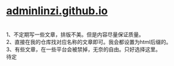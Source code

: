 # [adminlinzi.github.io](https://adminlinzi.github.io/)
<br>1、不定期写一些文章，排版不美。但是内容尽量保证质量。
<br>2、直接在我的仓库找对应名称的文章即可。我会都设置为html后缀的。
<br>3、有些文章，在一些平台会被禁掉，无奈的自由。只好选择这里。
<br>待定
